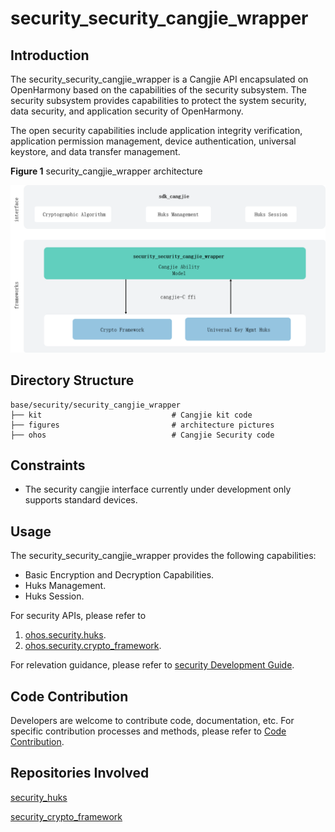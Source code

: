 # security_security_cangjie_wrapper

## Introduction

The security_security_cangjie_wrapper is a Cangjie API encapsulated on OpenHarmony based on the capabilities of the security subsystem. The security subsystem provides capabilities to protect the system security, data security, and application security of OpenHarmony.

The open security capabilities include application integrity verification, application permission management, device authentication, universal keystore, and data transfer management.

**Figure 1** security_cangjie_wrapper architecture

![security_cangjie_wrapper architecture](figures/security_cangjie_wrapper_architecture_en.png "security_cangjie_wrapper architecture")

## Directory Structure

```
base/security/security_cangjie_wrapper
├── kit                             # Cangjie kit code
├── figures                         # architecture pictures
├── ohos                            # Cangjie Security code
```

## Constraints

- The security cangjie interface currently under development only supports standard devices.

## Usage

The security_security_cangjie_wrapper provides the following capabilities:

-   Basic Encryption and Decryption Capabilities.
-   Huks Management.
-   Huks Session.

For security APIs, please refer to
1. [ohos.security.huks](https://gitcode.com/openharmony-sig/arkcompiler_cangjie_ark_interop/blob/master/doc/API_Reference/source_zh_cn/apis/UniversalKeystoreKit/cj-apis-security_huks.md).
2. [ohos.security.crypto_framework](https://gitcode.com/openharmony-sig/arkcompiler_cangjie_ark_interop/blob/master/doc/API_Reference/source_zh_cn/apis/CryptoArchitectureKit/cj-apis-crypto.md).


For relevation guidance, please refer to [security Development Guide](https://gitcode.com/openharmony-sig/arkcompiler_cangjie_ark_interop/tree/master/doc/Dev_Guide/source_zh_cn/security).

## Code Contribution

Developers are welcome to contribute code, documentation, etc. For specific contribution processes and methods, please refer to [Code Contribution](https://gitcode.com/openharmony/docs/blob/master/en/contribute/code-contribution.md).

## Repositories Involved

[security_huks](https://gitee.com/openharmony/security_huks/blob/master/README.md)

[security_crypto_framework](https://gitee.com/openharmony/security_crypto_framework)
